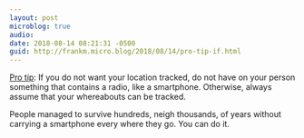 ```yaml
---
layout: post
microblog: true
audio: 
date: 2018-08-14 08:21:31 -0500
guid: http://frankm.micro.blog/2018/08/14/pro-tip-if.html
---
```

[Pro tip](https://www.cnet.com/how-to/google-location-tracking-turn-it-off-for-real/): If you do not want your location tracked, do not have on your person something that contains a radio, like a smartphone. Otherwise, always assume that your whereabouts can be tracked.

People managed to survive hundreds, neigh thousands, of years without carrying a smartphone every where they go. You can do it.

